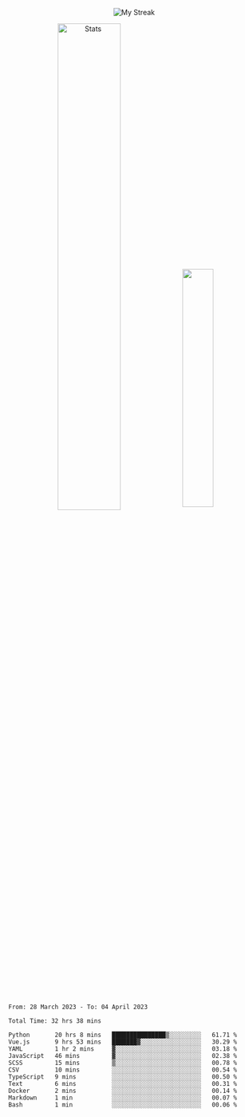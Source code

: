 <p align="center">
<picture>
  <source media="(prefers-color-scheme: dark)" srcset="http://github-readme-streak-stats.herokuapp.com?user=semolik&theme=dark&hide_border=true&background=DD272700">
  <img alt="My Streak" src="http://github-readme-streak-stats.herokuapp.com?user=semolik&hide_border=true">
</picture>
</p>
<div align="center">
  <picture>
    <source media="(prefers-color-scheme: dark)" srcset="https://github-readme-stats.vercel.app/api?username=semolik&show_icons=true&bg_color=DD272700&hide_border=true&theme=dark">
        <img alt="Stats" src="https://github-readme-stats.vercel.app/api?username=semolik&show_icons=true&bg_color=DD272700&hide_border=true" width="50%" >
  </picture>
  <sup>
  <picture>
  <source media="(prefers-color-scheme: dark)" srcset="https://github-readme-stats.vercel.app/api/top-langs/?username=semolik&layout=compact&hide_border=true&bg_color=DD272700&theme=dark">
  <img src="https://github-readme-stats.vercel.app/api/top-langs/?username=semolik&layout=compact&hide_border=true" width="35%" />
  </picture>
  </sup>
</div>
<!--START_SECTION:waka-->

```text
From: 28 March 2023 - To: 04 April 2023

Total Time: 32 hrs 38 mins

Python       20 hrs 8 mins   ███████████████▒░░░░░░░░░   61.71 %
Vue.js       9 hrs 53 mins   ███████▓░░░░░░░░░░░░░░░░░   30.29 %
YAML         1 hr 2 mins     ▓░░░░░░░░░░░░░░░░░░░░░░░░   03.18 %
JavaScript   46 mins         ▓░░░░░░░░░░░░░░░░░░░░░░░░   02.38 %
SCSS         15 mins         ▒░░░░░░░░░░░░░░░░░░░░░░░░   00.78 %
CSV          10 mins         ░░░░░░░░░░░░░░░░░░░░░░░░░   00.54 %
TypeScript   9 mins          ░░░░░░░░░░░░░░░░░░░░░░░░░   00.50 %
Text         6 mins          ░░░░░░░░░░░░░░░░░░░░░░░░░   00.31 %
Docker       2 mins          ░░░░░░░░░░░░░░░░░░░░░░░░░   00.14 %
Markdown     1 min           ░░░░░░░░░░░░░░░░░░░░░░░░░   00.07 %
Bash         1 min           ░░░░░░░░░░░░░░░░░░░░░░░░░   00.06 %
```

<!--END_SECTION:waka-->

